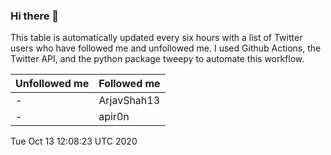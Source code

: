 ### Hi there 👋

This table is automatically updated every six hours with a list of Twitter users who have followed me and unfollowed me. I used Github Actions, the Twitter API, and the python package tweepy to automate this workflow.

| Unfollowed me |  Followed me |
| --- | --- |
|-|ArjavShah13|
|-|apir0n|
Tue Oct 13 12:08:23 UTC 2020
